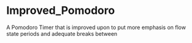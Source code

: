 # Improved_Pomodoro
A Pomodoro Timer that is improved upon to put more emphasis on flow state periods and adequate breaks between
